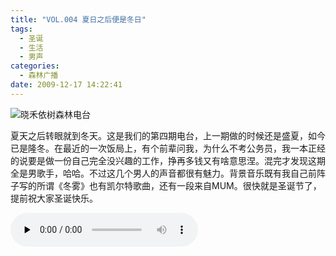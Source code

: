 ```yaml
---
title: "VOL.004 夏日之后便是冬日"
tags:
  - 圣诞
  - 生活
  - 男声
categories:
  - 森林广播
date: 2009-12-17 14:22:41
---
```


![晓禾依树森林电台](../../../images/radiocover/radio_004.jpg) 

夏天之后转眼就到冬天。这是我们的第四期电台，上一期做的时候还是盛夏，如今已是隆冬。在最近的一次饭局上，有个前辈问我，为什么不考公务员，我一本正经的说要是做一份自己完全没兴趣的工作，挣再多钱又有啥意思涅。混完才发现这期全是男歌手，哈哈。不过这几个男人的声音都很有魅力。背景音乐既有我自己前阵子写的所谓《冬雾》也有凯尔特歌曲，还有一段来自MUM。很快就是圣诞节了，提前祝大家圣诞快乐。   

<audio id="audio" controls="" preload="none">
  <source id="mp3" src="http://www.coletree.com/radio/coletree_radio_004.mp3">
</audio>